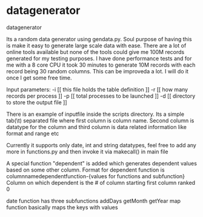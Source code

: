 datagenerator
=============

datagenerator


Its a random data generator using gendata.py. Soul purpose of having this 
is make it easy to generate large scale data with ease. There are a lot of
online tools available but none of the tools could give me 100M records 
generated for my testing purposes. 
I have done performance tests and for me with a 8 core CPU it took 30 minutes 
to generate 10M records with each record being 30 random columns. This can be 
improveda a lot. I will do it once I get some free time.

Input parameters:
	-i <inputfile> [[ this file holds the table definition ]]
	-r <records per process>  [[ how many records per process ]]
	-p <number or processes> [[ total processes to be launched ]]
	-d <output directory> [[ directory to store the output file ]]

There is an example of inputfile inside the scripts directory. 
Its a simple tab(\t) separated file where first column is column name.
Second column is datatype for the column and third column is data related 
information like format and range etc 

Currently it supports only date, int and string datatypes, feel free to add any more in 
functions.py and then invoke it via makecall() in main file

A special function "dependent" is added which generates 
dependent values based on some other column. 
Format for dependent function is 
columnname<tab>dependent<tab>function-{values for functions and subfunction}<tab><column on which dependent>
Column on which dependent is the # of column starting first column ranked 0

date function has three subfunctions
	addDays
	getMonth
	getYear
map function basically maps the keys with values
